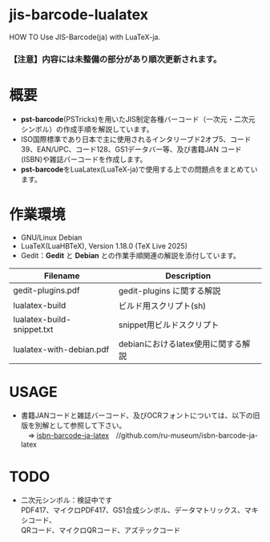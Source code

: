 # jis-barcode-lualatex
HOW TO Use JIS-Barcode(ja) with LuaTeX-ja.

### 【注意】内容には未整備の部分があり順次更新されます。

# 概要
- **pst-barcode**(PSTricks)を用いたJIS制定各種バーコード（一次元・二次元シンボル）の作成手順を解説しています。  
- ISO国際標準であり日本で主に使用されるインタリーブド2オブ5、コード39、EAN/UPC、コード128、GS1データバー等、及び書籍JAN コード(ISBN)や雑誌バーコードを作成します。
- **pst-barcode**をLuaLatex(LuaTeX-ja)で使用する上での問題点をまとめています。  

# 作業環境
- GNU/Linux Debian
- LuaTeX(LuaHBTeX), Version 1.18.0 (TeX Live 2025)
- Gedit：**Gedit** と **Debian** との作業手順関連の解説を添付しています。  

| Filename | Description |
| --- | --- |
| gedit-plugins.pdf | gedit-plugins に関する解説 |
| lualatex-build | ビルド用スクリプト(sh) |
| lualatex-build-snippet.txt | snippet用ビルドスクリプト |
| lualatex-with-debian.pdf | debianにおけるlatex使用に関する解説 |
 
# USAGE
- 書籍JANコードと雑誌バーコード、及びOCRフォントについては、以下の旧版を別解として参照して下さい。  
　⇒ [isbn-barcode-ja-latex](https://github.com/ru-museum/isbn-barcode-ja-latex)　//github.com/ru-museum/isbn-barcode-ja-latex

# TODO
- 二次元シンボル：検証中です  
PDF417、マイクロPDF417、GS1合成シンボル、データマトリックス、マキシコード、  
QRコード、マイクロQRコード、アズテックコード




